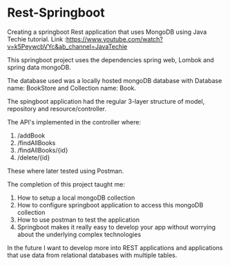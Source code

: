 # Rest-Springboot
Creating a springboot Rest application that uses MongoDB using Java Techie tutorial. Link :https://www.youtube.com/watch?v=k5PeywcbVYc&ab_channel=JavaTechie

This springboot project uses the dependencies spring web, Lombok and spring data mongoDB.

The database used was a locally hosted mongoDB database with Database name: BookStore and Collection name: Book.

The spingboot application had the regular 3-layer structure of model, repository and resource/controller.

The API's implemented in the controller where:
  1. /addBook
  2. /findAllBooks
  3. /findAllBooks/{id}
  4. /delete/{id}

These where later tested using Postman.

The completion of this project taught me:
  1. How to setup a local mongoDB collection
  2. How to configure springboot application to access this mongoDB collection
  3. How to use postman to test the application
  4. Springboot makes it really easy to develop your app without worrying about the underlying complex technologies

In the future I want to develop more into REST applications and applications that use data from relational databases with multiple tables.


